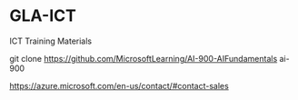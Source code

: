 # GLA-ICT
ICT Training Materials


git clone https://github.com/MicrosoftLearning/AI-900-AIFundamentals ai-900

https://azure.microsoft.com/en-us/contact/#contact-sales
